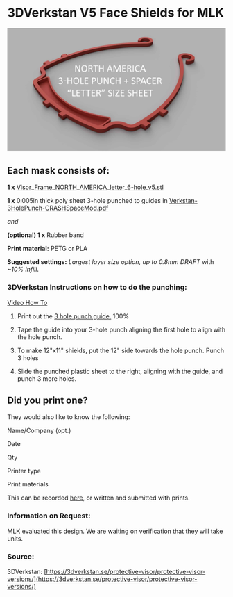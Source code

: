 # 3DVerkstan V5 Face Shields for MLK
![3DVerkstan Face shield](https://raw.githubusercontent.com/CRASHSpace/COVID-19-3dprints/master/images/faceshield_3DVerkstanV5.jpg)

## Each mask consists of:
**1 x** [Visor_Frame_NORTH_AMERICA_letter_6-hole_v5.stl](https://github.com/CRASHSpace/COVID-19-3dprints/raw/master/Face%20Shield/3DVerkstan/Visor_Frame_NORTH_AMERICA_letter_6-hole_v5.stl)

**1 x** 0.005in thick poly sheet 3-hole punched to guides in [Verkstan-3HolePunch-CRASHSpaceMod.pdf](https://github.com/CRASHSpace/COVID-19-3dprints/raw/master/Face%20Shield/3DVerkstan/Verkstan-3HolePunch-CRASHSpaceMod.pdf)

*and*

**(optional) 1 x** Rubber band

**Print material:** PETG or PLA

**Suggested settings:** *Largest layer size option, up to 0.8mm DRAFT* with *~10% infill*.

### 3DVerkstan Instructions on how to do the punching:

[Video How To](https://www.youtube.com/watch?v=rz36MhT7p-c&feature=youtu.be)

1. Print out the [3 hole punch guide.](https://github.com/CRASHSpace/COVID-19-3dprints/raw/master/Face%20Shield/3DVerkstan/Verkstan-3HolePunch-CRASHSpaceMod.pdf) 100%

2. Tape the guide into your 3-hole punch aligning the first hole to align with the hole punch.

4. To make 12"x11" shields, put the 12" side towards the hole punch. Punch 3 holes

5. Slide the punched plastic sheet to the right, aligning with the guide, and punch 3 more holes.

## Did you print one?
They would also like to know the following:

Name/Company (opt.)

Date

Qty

Printer type

Print materials

This can be recorded [here](https://airtable.com/shrZCoERKFkLPPHIm), or written and submitted with prints.

### Information on Request:
MLK evaluated this design. We are waiting on verification that they will take units.

### Source:
3DVerkstan: [https://3dverkstan.se/protective-visor/protective-visor-versions/](https://3dverkstan.se/protective-visor/protective-visor-versions/)
